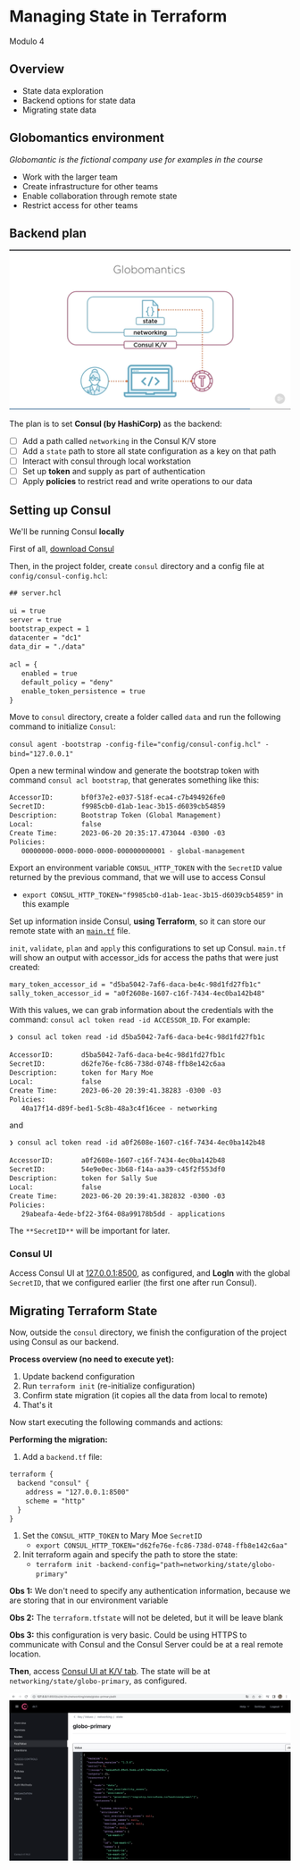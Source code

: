 # Managing State in Terraform
Modulo 4

## Overview

- State data exploration
- Backend options for state data
- Migrating state data

## Globomantics environment
*Globomantic is the fictional company use for examples in the course*

* Work with the larger team
* Create infrastructure for other teams
* Enable collaboration through remote state
* Restrict access for other teams

## Backend plan

![Backend plan](./../assets/globomantics_backend_plan.png)

The plan is to set **Consul (by HashiCorp)** as the backend:
- [ ] Add a path called `networking` in the Consul K/V store
- [ ] Add a `state` path to store all state configuration as a key on that path
- [ ] Interact with consul through local workstation
- [ ] Set up **token** and supply as part of authentication
- [ ] Apply **policies** to restrict read and write operations to our data

## Setting up Consul

We'll be running Consul **locally**

First of all, [download Consul](https://developer.hashicorp.com/consul/downloads)

Then, in the project folder, create `consul` directory and a config file at `config/consul-config.hcl`:
```
## server.hcl

ui = true
server = true
bootstrap_expect = 1
datacenter = "dc1"
data_dir = "./data"

acl = {
   enabled = true
   default_policy = "deny"
   enable_token_persistence = true
}
```

Move to `consul` directory, create a folder called `data` and run the following command to initialize `Consul`: 

`consul agent -bootstrap -config-file="config/consul-config.hcl" -bind="127.0.0.1"`

Open a new terminal window and generate the bootstrap token with command `consul acl bootstrap`, that generates something like this:
```
AccessorID:       bf0f37e2-e037-518f-eca4-c7b494926fe0
SecretID:         f9985cb0-d1ab-1eac-3b15-d6039cb54859
Description:      Bootstrap Token (Global Management)
Local:            false
Create Time:      2023-06-20 20:35:17.473044 -0300 -03
Policies:
   00000000-0000-0000-0000-000000000001 - global-management
```

Export an environment variable `CONSUL_HTTP_TOKEN` with the `SecretID` value returned by the previous command, that we will use to access Consul
   - `export CONSUL_HTTP_TOKEN="f9985cb0-d1ab-1eac-3b15-d6039cb54859"` in this example

Set up information inside Consul, **using Terraform**, so it can store our remote state with an [`main.tf`](./consul/main.tf) file.

`init`, `validate`, `plan` and `apply` this configurations to set up Consul. `main.tf` will show an output with accessor_ids for access the paths that were just created:

```
mary_token_accessor_id = "d5ba5042-7af6-daca-be4c-98d1fd27fb1c"
sally_token_accessor_id = "a0f2608e-1607-c16f-7434-4ec0ba142b48"
```

With this values, we can grab information about the credentials with the command: `consul acl token read -id ACCESSOR_ID`. For example:

```
❯ consul acl token read -id d5ba5042-7af6-daca-be4c-98d1fd27fb1c

AccessorID:       d5ba5042-7af6-daca-be4c-98d1fd27fb1c
SecretID:         d62fe76e-fc86-738d-0748-ffb8e142c6aa
Description:      token for Mary Moe
Local:            false
Create Time:      2023-06-20 20:39:41.38283 -0300 -03
Policies:
   40a17f14-d89f-bed1-5c8b-48a3c4f16cee - networking
```

and

```
❯ consul acl token read -id a0f2608e-1607-c16f-7434-4ec0ba142b48

AccessorID:       a0f2608e-1607-c16f-7434-4ec0ba142b48
SecretID:         54e9e0ec-3b68-f14a-aa39-c45f2f553df0
Description:      token for Sally Sue
Local:            false
Create Time:      2023-06-20 20:39:41.382832 -0300 -03
Policies:
   29abeafa-4ede-bf22-3f64-08a99178b5dd - applications
```

The `**SecretID**` will be important for later.

### Consul UI

Access Consul UI at [127.0.0.1:8500](http://127.0.0.1:8500/ui/dc1/services), as configured, and **LogIn** with the global `SecretID`, that we configured earlier (the first one after run Consul).

## Migrating Terraform State

Now, outside the `consul` directory, we finish the configuration of the project using Consul as our backend.

**Process overview (no need to execute yet):**
 1. Update backend configuration
 2. Run `terraform init` (re-initialize configuration)
 3. Confirm state migration (it copies all the data from local to remote)
 4. That's it

Now start executing the following commands and actions:

**Performing the migration:**
1. Add a `backend.tf` file:
```
terraform {
  backend "consul" {
    address = "127.0.0.1:8500"
    scheme = "http"
  }
}
```
1. Set the `CONSUL_HTTP_TOKEN` to Mary Moe `SecretID`
   - `export CONSUL_HTTP_TOKEN="d62fe76e-fc86-738d-0748-ffb8e142c6aa"`
2. Init terraform again and specify the path to store the state:
   - `terraform init -backend-config="path=networking/state/globo-primary"`


**Obs 1:** We don't need to specify any authentication information, because we are storing that in our environment variable

**Obs 2:** The `terraform.tfstate` will not be deleted, but it will be leave blank

**Obs 3:** this configuration is very basic. Could be using HTTPS to communicate with Consul and the Consul Server could be at a real remote location.

**Then**, access [Consul UI at K/V tab](http://127.0.0.1:8500/ui/dc1/kv). The state will be at `networking/state/globo-primary`, as configured.

![Our Terraform State now stored in Consul](../assets/tf_state_stored_in_consul.png)

